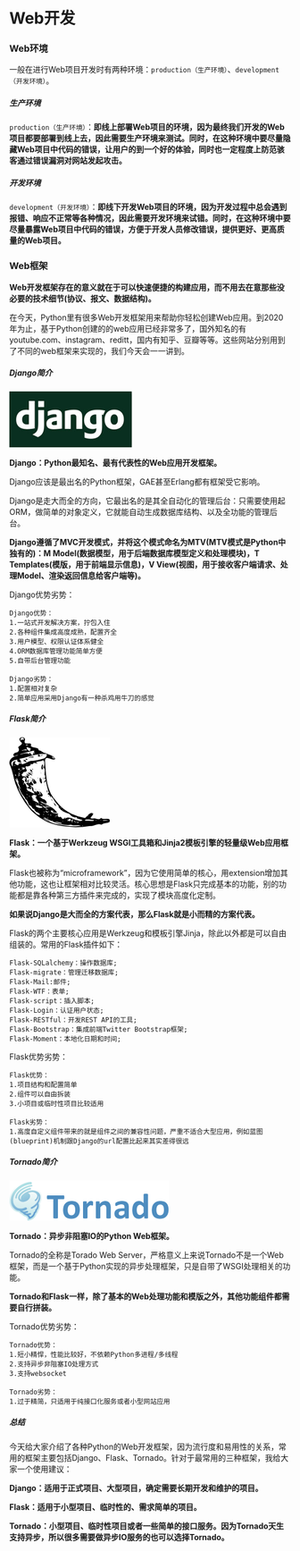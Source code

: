 # Web开发

### Web环境

一般在进行Web项目开发时有两种环境：`production（生产环境）`、`development（开发环境）`。

##### 生产环境

`production（生产环境）`：**即线上部署Web项目的环境，因为最终我们开发的Web项目都要部署到线上去，因此需要生产环境来测试。同时，在这种环境中要尽量隐藏Web项目中代码的错误，让用户的到一个好的体验，同时也一定程度上防范骇客通过错误漏洞对网站发起攻击。**

##### 开发环境

`development（开发环境）`：**即线下开发Web项目的环境，因为开发过程中总会遇到报错、响应不正常等各种情况，因此需要开发环境来试错。同时，在这种环境中要尽量暴露Web项目中代码的错误，方便于开发人员修改错误，提供更好、更高质量的Web项目。**

### Web框架

**Web开发框架存在的意义就在于可以快速便捷的构建应用，而不用去在意那些没必要的技术细节(协议、报文、数据结构)。**

在今天，Python里有很多Web开发框架用来帮助你轻松创建Web应用。到2020年为止，基于Python创建的的web应用已经非常多了，国外知名的有youtube.com、instagram、reditt，国内有知乎、豆瓣等等。这些网站分别用到了不同的web框架来实现的，我们今天会一一讲到。

##### Django简介

![django](image/django.jpg)

**Django：Python最知名、最有代表性的Web应用开发框架。**

Django应该是最出名的Python框架，GAE甚至Erlang都有框架受它影响。

Django是走大而全的方向，它最出名的是其全自动化的管理后台：只需要使用起ORM，做简单的对象定义，它就能自动生成数据库结构、以及全功能的管理后台。

**Django遵循了MVC开发模式，并将这个模式命名为MTV(MTV模式是Python中独有的)：M Model(数据模型，用于后端数据库模型定义和处理模块)，T Templates(模版，用于前端显示信息)，V View(视图，用于接收客户端请求、处理Model、渲染返回信息给客户端等)。**

Django优势劣势：

```
Django优势：
1.一站式开发解决方案，拧包入住
2.各种组件集成高度成熟，配置齐全
3.用户模型、权限认证体系健全
4.ORM数据库管理功能简单方便
5.自带后台管理功能

Django劣势：
1.配置相对复杂
2.简单应用采用Django有一种杀鸡用牛刀的感觉
```
##### Flask简介

![flask](image/flask.png)

**Flask：一个基于Werkzeug WSGI工具箱和Jinja2模板引擎的轻量级Web应用框架。**

Flask也被称为“microframework”，因为它使用简单的核心，用extension增加其他功能，这也让框架相对比较灵活。核心思想是Flask只完成基本的功能，别的功能都是靠各种第三方插件来完成的，实现了模块高度化定制。

**如果说Django是大而全的方案代表，那么Flask就是小而精的方案代表。**

Flask的两个主要核心应用是Werkzeug和模板引擎Jinja，除此以外都是可以自由组装的。常用的Flask插件如下：

```
Flask-SQLalchemy：操作数据库;
Flask-migrate：管理迁移数据库;
Flask-Mail:邮件;
Flask-WTF：表单;
Flask-script：插入脚本;
Flask-Login：认证用户状态;
Flask-RESTful：开发REST API的工具;
Flask-Bootstrap：集成前端Twitter Bootstrap框架;
Flask-Moment：本地化日期和时间;
```
Flask优势劣势：

```
Flask优势：
1.项目结构和配置简单
2.组件可以自由拆装
3.小项目或临时性项目比较适用

Flask劣势：
1.高度自定义组件带来的就是组件之间的兼容性问题，严重不适合大型应用，例如蓝图(blueprint)机制跟Django的url配置比起来其实差得很远
```

##### Tornado简介

![tornado](image/tornado.png)

**Tornado：异步非阻塞IO的Python Web框架。**

Tornado的全称是Torado Web Server，严格意义上来说Tornado不是一个Web框架，而是一个基于Python实现的异步处理框架，只是自带了WSGI处理相关的功能。

**Tornado和Flask一样，除了基本的Web处理功能和模版之外，其他功能组件都需要自行拼装。**

Tornado优势劣势：

```
Tornado优势：
1.短小精悍，性能比较好，不依赖Python多进程/多线程
2.支持异步非阻塞IO处理方式
3.支持websocket

Tornado劣势：
1.过于精简，只适用于纯接口化服务或者小型网站应用
```
##### 总结

今天给大家介绍了各种Python的Web开发框架，因为流行度和易用性的关系，常用的框架主要包括Django、Flask、Tornado。针对于最常用的三种框架，我给大家一个使用建议：

**Django：适用于正式项目、大型项目，确定需要长期开发和维护的项目。**

**Flask：适用于小型项目、临时性的、需求简单的项目。**

**Tornado：小型项目、临时性项目或者一些简单的接口服务。因为Tornado天生支持异步，所以很多需要做异步IO服务的也可以选择Tornado。**
